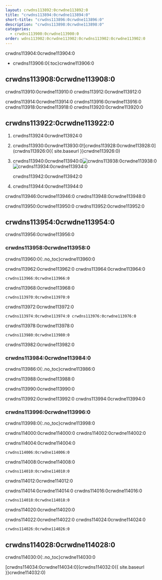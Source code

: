 ```yaml
---
layout: crwdns113892:0crwdne113892:0
title: "crwdns113894:0crwdne113894:0"
short-title: "crwdns113896:0crwdne113896:0"
description: "crwdns113898:0crwdne113898:0"
categories:
  - crwdns113900:0crwdne113900:0
order: wdns113902:0crwdne113902:0crwdns113902:0crwdne113902:0
---
```

crwdns113904:0crwdne113904:0

* crwdns113906:0{:toc}crwdne113906:0

## crwdns113908:0crwdne113908:0

crwdns113910:0crwdne113910:0 crwdns113912:0crwdne113912:0

crwdns113914:0crwdne113914:0 crwdns113916:0crwdne113916:0 crwdns113918:0crwdne113918:0 crwdns113920:0crwdne113920:0

## crwdns113922:0crwdne113922:0

1. crwdns113924:0crwdne113924:0

2. crwdns113930:0crwdne113930:0![crwdns113928:0crwdne113928:0](crwdns113926:0{{ site.baseurl }}crwdne113926:0)

3. crwdns113940:0crwdne113940:0![crwdns113938:0crwdne113938:0](crwdns113936:0crwdne113936:0)  
    ![crwdns113934:0crwdne113934:0](crwdns113932:0crwdne113932:0)
    
    crwdns113942:0crwdne113942:0

4. crwdns113944:0crwdne113944:0

crwdns113946:0crwdne113946:0 crwdns113948:0crwdne113948:0

crwdns113950:0crwdne113950:0 crwdns113952:0crwdne113952:0

## crwdns113954:0crwdne113954:0

crwdns113956:0crwdne113956:0

### crwdns113958:0crwdne113958:0

crwdns113960:0{:.no_toc}crwdne113960:0

crwdns113962:0crwdne113962:0 crwdns113964:0crwdne113964:0

    crwdns113966:0crwdne113966:0
    

crwdns113968:0crwdne113968:0

    crwdns113970:0crwdne113970:0
    

crwdns113972:0crwdne113972:0

    crwdns113974:0crwdne113974:0 crwdns113976:0crwdne113976:0
    

crwdns113978:0crwdne113978:0

    crwdns113980:0crwdne113980:0
    

crwdns113982:0crwdne113982:0

### crwdns113984:0crwdne113984:0

crwdns113986:0{:.no_toc}crwdne113986:0

crwdns113988:0crwdne113988:0

crwdns113990:0crwdne113990:0

crwdns113992:0crwdne113992:0 crwdns113994:0crwdne113994:0

### crwdns113996:0crwdne113996:0

crwdns113998:0{:.no_toc}crwdne113998:0

crwdns114000:0crwdne114000:0 crwdns114002:0crwdne114002:0

crwdns114004:0crwdne114004:0

    crwdns114006:0crwdne114006:0
    

crwdns114008:0crwdne114008:0

    crwdns114010:0crwdne114010:0
    

crwdns114012:0crwdne114012:0

crwdns114014:0crwdne114014:0 crwdns114016:0crwdne114016:0

    crwdns114018:0crwdne114018:0
    

crwdns114020:0crwdne114020:0

crwdns114022:0crwdne114022:0 crwdns114024:0crwdne114024:0

    crwdns114026:0crwdne114026:0
    

## crwdns114028:0crwdne114028:0

crwdns114030:0{:.no_toc}crwdne114030:0

[crwdns114034:0crwdne114034:0](crwdns114032:0{{ site.baseurl }}crwdne114032:0)